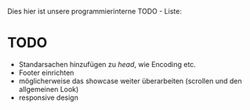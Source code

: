 Dies hier ist unsere programmierinterne TODO - Liste:

# TODO

- Standarsachen hinzufügen zu *head*, wie Encoding etc.
- Footer einrichten
- möglicherweise das showcase weiter überarbeiten (scrollen und den allgemeinen Look)
- responsive design
